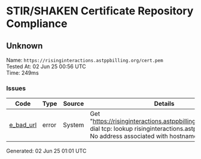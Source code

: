 # STIR/SHAKEN Certificate Repository Compliance

## Unknown

Name: `https://risinginteractions.astppbilling.org/cert.pem`\
Tested At: 02 Jun 25 00:56 UTC\
Time: 249ms

### Issues

| Code | Type | Source | Details |
|------|------|--------|---------|
| [e_bad_url](../../ISSUES/e_bad_url/README.md) | error | System | Get "https://risinginteractions.astppbilling.org/cert.pem": dial tcp: lookup risinginteractions.astppbilling.org: No address associated with hostname |

Generated: 02 Jun 25 01:01 UTC